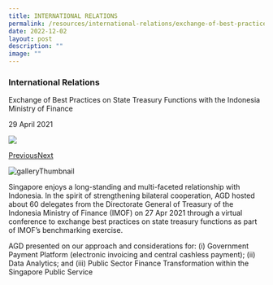 ```yaml
---
title: INTERNATIONAL RELATIONS
permalink: /resources/international-relations/exchange-of-best-practices/
date: 2022-12-02
layout: post
description: ""
image: ""
---
```

### International Relations

Exchange of Best Practices on State Treasury Functions with the Indonesia Ministry of Finance

29 April 2021

![](https://www.agd.gov.sg/images/default-source/default-album/imagedaea8565925d4bbab7346fcb4aa036f8.png?sfvrsn=e8ef89ae_0)

[Previous](https://www.agd.gov.sg/news-and-events/selection/international-relations--2021--exchange-of-best-practices-on-state-treasury-functions-with-the-indonesia-ministry-of-finance#detailGalleryCarousel)[Next](https://www.agd.gov.sg/news-and-events/selection/international-relations--2021--exchange-of-best-practices-on-state-treasury-functions-with-the-indonesia-ministry-of-finance#detailGalleryCarousel)

![galleryThumbnail](https://www.agd.gov.sg/images/default-source/default-album/imagedaea8565925d4bbab7346fcb4aa036f8.png?sfvrsn=e8ef89ae_0)

Singapore enjoys a long-standing and multi-faceted relationship with Indonesia. In the spirit of strengthening bilateral cooperation, AGD hosted about 60 delegates from the Directorate General of Treasury of the Indonesia Ministry of Finance (IMOF) on 27 Apr 2021 through a virtual conference to exchange best practices on state treasury functions as part of IMOF’s benchmarking exercise.  
  
AGD presented on our approach and considerations for: (i) Government Payment Platform (electronic invoicing and central cashless payment); (ii) Data Analytics; and (iii) Public Sector Finance Transformation within the Singapore Public Service